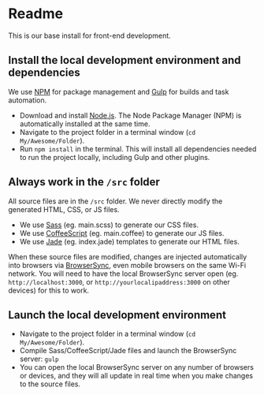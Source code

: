# Readme

This is our base install for front-end development. 

## Install the local development environment and dependencies
We use [NPM](https://docs.npmjs.com/getting-started/what-is-npm) for package management and [Gulp](http://gulpjs.com/) for builds and task automation.

- Download and install [Node.js](https://nodejs.org/). The Node Package Manager (NPM) is automatically installed at the same time.
- Navigate to the project folder in a terminal window (`cd My/Awesome/Folder`).
- Run `npm install` in the terminal. This will install all dependencies needed to run the project locally, including Gulp and other plugins.

## Always work in the `/src` folder
All source files are in the `/src` folder. We never directly modify the generated HTML, CSS, or JS files.

- We use [Sass](http://sass-lang.com/) (eg. main.scss) to generate our CSS files.
- We use [CoffeeScript](http://coffeescript.org/) (eg. main.coffee) to generate our JS files.
- We use [Jade](http://jade-lang.com/) (eg. index.jade) templates to generate our HTML files.

When these source files are modified, changes are injected automatically into browsers via [BrowserSync](http://www.browsersync.io/), even mobile browsers on the same Wi-Fi network. You will need to have the local BrowserSync server open (eg. `http://localhost:3000`, or `http://yourlocalipaddress:3000` on other devices) for this to work.

## Launch the local development environment
- Navigate to the project folder in a terminal window (`cd My/Awesome/Folder`).
- Compile Sass/CoffeeScript/Jade files and launch the BrowserSync server: `gulp`
- You can open the local BrowserSync server on any number of browsers or devices, and they will all update in real time when you make changes to the source files.
